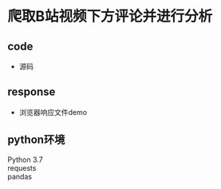 # 爬取B站视频下方评论并进行分析
## code 
- 源码
## response
- 浏览器响应文件demo

## python环境
Python 3.7  
requests  
pandas
